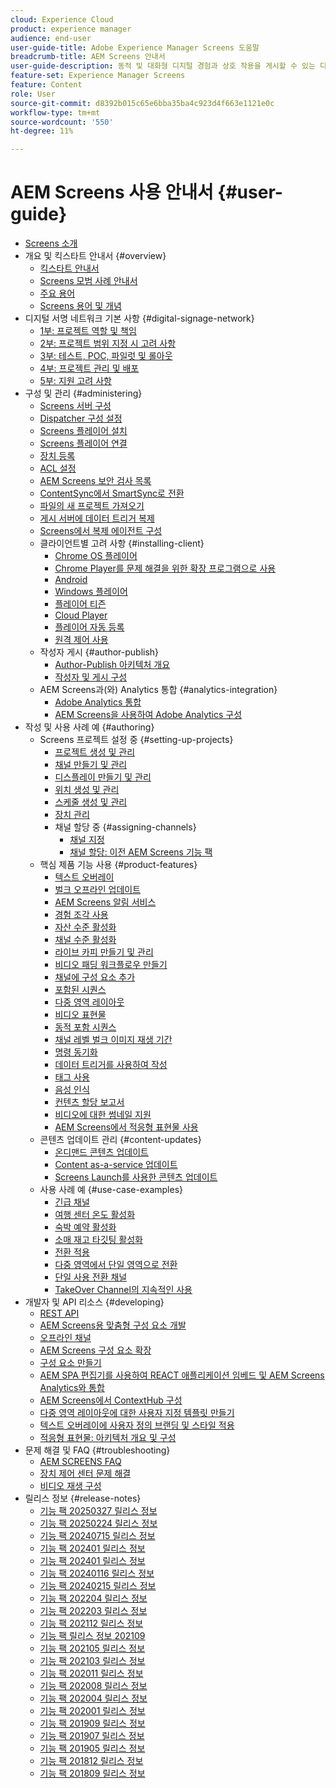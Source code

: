 ```yaml
---
cloud: Experience Cloud
product: experience manager
audience: end-user
user-guide-title: Adobe Experience Manager Screens 도움말
breadcrumb-title: AEM Screens 안내서
user-guide-description: 동적 및 대화형 디지털 경험과 상호 작용을 게시할 수 있는 디지털 서명 솔루션을 사용하는 방법을 알아봅니다.
feature-set: Experience Manager Screens
feature: Content
role: User
source-git-commit: d8392b015c65e6bba35ba4c923d4f663e1121e0c
workflow-type: tm+mt
source-wordcount: '550'
ht-degree: 11%

---
```



# AEM Screens 사용 안내서 {#user-guide}

+ [Screens 소개](aem-screens-introduction.md)
+ 개요 및 킥스타트 안내서 {#overview}
   + [킥스타트 안내서](kickstart-for-aem-screens.md)
   + [Screens 모범 사례 안내서](https://experienceleague.adobe.com/ko/docs/experience-manager-screens/using/about-guide)
   + [주요 용어](screens-glossary.md)
   + [Screens 용어 및 개념](screens-concepts-feature-video-understand.md)
+ 디지털 서명 네트워크 기본 사항 {#digital-signage-network}
   + [1부: 프로젝트 역할 및 책임](project-roles-responsibilities.md)
   + [2부: 프로젝트 범위 지정 시 고려 사항](project-considerations.md)
   + [3부: 테스트, POC, 파일럿 및 롤아웃](testing-pocs-pilots-rollouts.md)
   + [4부: 프로젝트 관리 및 배포](project-management-and-deployment.md)
   + [5부: 지원 고려 사항](support-considerations.md)
+ 구성 및 관리 {#administering}
   + [Screens 서버 구성](configuring-screens-introduction.md)
   + [Dispatcher 구성 설정](dispatcher-configurations-aem-screens.md)
   + [Screens 플레이어 설치](installing-screens-player.md)
   + [Screens 플레이어 연결](working-with-screens-player.md)
   + [장치 등록](device-registration.md)
   + [ACL 설정](setting-up-acls.md)
   + [AEM Screens 보안 검사 목록](security-checklist.md)
   + [ContentSync에서 SmartSync로 전환](smartsync.md)
   + [파일의 새 프로젝트 가져오기](project-importer.md)
   + [게시 서버에 데이터 트리거 복제](replicating-data-triggers.md)
   + [Screens에서 복제 에이전트 구성](configure-screens-replication.md)
   + 클라이언트별 고려 사항 {#installing-client}
      + [Chrome OS 플레이어](implementing-chrome-os-player.md)
      + [Chrome Player를 문제 해결을 위한 확장 프로그램으로 사용](using-chrome-player-as-an-extension.md)
      + [Android](implementing-android-player.md)
      + [Windows 플레이어](implementing-windows-player.md)
      + [플레이어 티즌](tizen-player.md)
      + [Cloud Player](implementing-cloud-player.md)
      + [플레이어 자동 등록](auto-registration-players.md)
      + [원격 제어 사용](implementing-remote-control.md)
   + 작성자 게시 {#author-publish}
      + [Author-Publish 아키텍처 개요](author-publish-architecture-overview.md)
      + [작성자 및 게시 구성](author-and-publish.md)
   + AEM Screens과(와) Analytics 통합 {#analytics-integration}
      + [Adobe Analytics 통합](adobe-analytics-integration-aem-screens.md)
      + [AEM Screens을 사용하여 Adobe Analytics 구성](configuring-adobe-analytics-aem-screens.md)
+ 작성 및 사용 사례 예 {#authoring}
   + Screens 프로젝트 설정 중 {#setting-up-projects}
      + [프로젝트 생성 및 관리](creating-a-screens-project.md)
      + [채널 만들기 및 관리](managing-channels.md)
      + [디스플레이 만들기 및 관리](managing-displays.md)
      + [위치 생성 및 관리](managing-locations.md)
      + [스케줄 생성 및 관리](managing-schedules.md)
      + [장치 관리](managing-devices.md)
      + 채널 할당 중 {#assigning-channels}
         + [채널 지정](channel-assignment-latest-fp.md)
         + [채널 할당: 이전 AEM Screens 기능 팩](channel-assignment.md)
   + 핵심 제품 기능 사용 {#product-features}
      + [텍스트 오버레이](text-overlay.md)
      + [벌크 오프라인 업데이트](bulk-offline-update.md)
      + [AEM Screens 알림 서비스](screens-notifications-service.md)
      + [경험 조각 사용](experience-fragments-in-screens.md)
      + [자산 수준 활성화](asset-level-scheduling.md)
      + [채널 수준 활성화](channel-level-activation.md)
      + [라이브 카피 만들기 및 관리](managing-livecopy.md)
      + [비디오 패딩 워크플로우 만들기](creating-a-video-padding-workflow.md)
      + [채널에 구성 요소 추가](adding-components-to-a-channel.md)
      + [포함된 시퀀스](embedded-sequences.md)
      + [다중 영역 레이아웃](multi-zone-layout-aem-screens.md)
      + [비디오 표현물](generating-renditions.md)
      + [동적 포함 시퀀스](dynamic-embedded-sequences.md)
      + [채널 레벨 벌크 이미지 재생 기간](channel-level-image-playback.md)
      + [명령 동기화](using-command-sync.md)
      + [데이터 트리거를 사용하여 작성](authoring-data-triggers.md)
      + [태그 사용](tagging.md)
      + [음성 인식](voice-recognition.md)
      + [컨텐츠 할당 보고서](content-assignment-report.md)
      + [비디오에 대한 썸네일 지원](thumbnail-support.md)
      + [AEM Screens에서 적응형 표현물 사용](using-adaptive-renditions.md)
   + 콘텐츠 업데이트 관리 {#content-updates}
      + [온디맨드 콘텐츠 업데이트](on-demand-content.md)
      + [Content as-a-service 업데이트](content-update-as-a-service.md)
      + [Screens Launch를 사용한 콘텐츠 업데이트](launches.md)
   + 사용 사례 예 {#use-case-examples}
      + [긴급 채널](emergency-channel.md)
      + [여행 센터 온도 활성화](local-temperature-activation.md)
      + [숙박 예약 활성화](hospitality-reservation-activation.md)
      + [소매 재고 타깃팅 활성화](retail-inventory-activation.md)
      + [전환 적용](applying-transitions.md)
      + [다중 영역에서 단일 영역으로 전환](multizone-to-singlezone.md)
      + [단일 사용 전환 채널](single-use-takeover-channel.md)
      + [TakeOver Channel의 지속적인 사용](perpetual-takeover-channel.md)
+ 개발자 및 API 리소스 {#developing}
   + [REST API](rest-api.md)
   + [AEM Screens용 맞춤형 구성 요소 개발](developing-custom-component-tutorial-develop.md)
   + [오프라인 채널](offline-channels.md)
   + [AEM Screens 구성 요소 확장](extending-component-tutorial-develop.md)
   + [구성 요소 만들기](creating-components.md)
   + [AEM SPA 편집기를 사용하여 REACT 애플리케이션 임베드 및 AEM Screens Analytics와 통합](embedding-react-app.md)
   + [AEM Screens에서 ContextHub 구성](configuring-context-hub.md)
   + [다중 영역 레이아웃에 대한 사용자 지정 템플릿 만들기](creating-custom-templates-multizone-layouts.md)
   + [텍스트 오버레이에 사용자 정의 브랜딩 및 스타일 적용](custom-branding-text-overlays.md)
   + [적응형 표현물: 아키텍처 개요 및 구성](/help/user-guide/adaptive-renditions.md)
+ 문제 해결 및 FAQ {#troubleshooting}
   + [AEM SCREENS FAQ](aem-screens-faqs.md)
   + [장치 제어 센터 문제 해결](monitoring-screens.md)
   + [비디오 재생 구성](troubleshoot-videos.md)
+ 릴리스 정보 {#release-notes}
   + [기능 팩 20250327 릴리스 정보](release-notes-fp-20250327.md)
   + [기능 팩 20250224 릴리스 정보](release-notes-fp-20250224.md)
   + [기능 팩 20240715 릴리스 정보](release-notes-fp-20240715.md)
   + [기능 팩 202401 릴리스 정보](release-notes-fp-20250215.md)
   + [기능 팩 202401 릴리스 정보](release-notes-fp-202401.md)
   + [기능 팩 20240116 릴리스 정보](release-notes-fp-20240116.md)
   + [기능 팩 20240215 릴리스 정보](release-notes-fp-20240215.md)
   + [기능 팩 202204 릴리스 정보](release-notes-fp-202204.md)
   + [기능 팩 202203 릴리스 정보](release-notes-fp-202203.md)
   + [기능 팩 202112 릴리스 정보](release-notes-fp-202112.md)
   + [기능 팩 릴리스 정보 202109](release-notes-fp-202109.md)
   + [기능 팩 202105 릴리스 정보](release-notes-fp-202105.md)
   + [기능 팩 202103 릴리스 정보](release-notes-fp-202103.md)
   + [기능 팩 202011 릴리스 정보](release-notes-fp-202011.md)
   + [기능 팩 202008 릴리스 정보](release-notes-fp-202008.md)
   + [기능 팩 202004 릴리스 정보](release-notes-fp-202004.md)
   + [기능 팩 202001 릴리스 정보](release-notes-fp-202001.md)
   + [기능 팩 201909 릴리스 정보](release-notes-fp-201909.md)
   + [기능 팩 201907 릴리스 정보](release-notes-fp-201907.md)
   + [기능 팩 201905 릴리스 정보](screens-release-notes-fp-201905.md)
   + [기능 팩 201812 릴리스 정보](release-notes-fp-201812.md)
   + [기능 팩 201809 릴리스 정보](screens-release-notes.md)
